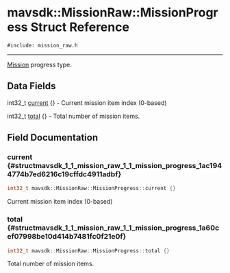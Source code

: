 # mavsdk::MissionRaw::MissionProgress Struct Reference
`#include: mission_raw.h`

----


[Mission](classmavsdk_1_1_mission.md) progress type. 


## Data Fields


int32_t [current](#structmavsdk_1_1_mission_raw_1_1_mission_progress_1ac1944774b7ed6216c19cffdc4911adbf) {} - Current mission item index (0-based)

int32_t [total](#structmavsdk_1_1_mission_raw_1_1_mission_progress_1a60cef07998be10d414b7481fc0f21e0f) {} - Total number of mission items.


## Field Documentation


### current {#structmavsdk_1_1_mission_raw_1_1_mission_progress_1ac1944774b7ed6216c19cffdc4911adbf}

```cpp
int32_t mavsdk::MissionRaw::MissionProgress::current {}
```


Current mission item index (0-based)


### total {#structmavsdk_1_1_mission_raw_1_1_mission_progress_1a60cef07998be10d414b7481fc0f21e0f}

```cpp
int32_t mavsdk::MissionRaw::MissionProgress::total {}
```


Total number of mission items.

